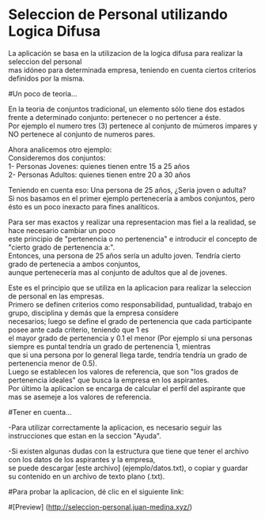 # Seleccion de Personal utilizando Logica Difusa

La aplicación se basa en la utilizacion de la logica difusa para realizar la seleccion del personal <br/>
mas idóneo para determinada empresa, teniendo en cuenta ciertos criterios definidos por la misma.<br/>

#Un poco de teoria...
<p> En la teoria de conjuntos tradicional, un elemento sólo tiene dos estados frente a 
determinado conjunto: pertenecer o  no pertencer a éste.<br>
Por ejemplo el numero tres (3) pertenece al conjunto de múmeros impares y NO pertenece al conjunto de numeros pares. <br><p>

<p>Ahora analicemos otro ejemplo: <br>
Consideremos dos conjuntos: <br>
1- Personas Jovenes: quienes tienen entre 15 a 25 años <br>
2- Personas Adultos: quienes tienen entre 20 a 30 años <br>

Teniendo en cuenta eso: Una persona de 25 años, ¿Seria joven o adulta? <br>
Si nos basamos en el primer ejemplo pertenecería a ambos conjuntos, pero ésto es un poco inexacto para fines analíticos.<br>

<p>Para ser mas exactos y realizar una representacion mas fiel a la realidad, se hace necesario cambiar un poco<br>
este principio de "pertenencia  o no pertenencia" e introducir el concepto de "cierto grado de pertenencia a:".<br>
Entonces, una persona de 25 años sería un adulto joven. Tendría cierto grado de pertenecia a ambos conjuntos, <br>
aunque pertenecería mas al conjunto de adultos que al de jovenes.<p>

<p>Este es el principio que se utiliza en la aplicacion para realizar la seleccion de personal en  las empresas.<br>
Primero se definen criterios como responsabilidad, puntualidad, trabajo en grupo, disciplina y demás que la empresa considere <br>
necesarios; luego se define el grado de pertenencia que cada participante posee ante cada criterio, teniendo que 1 es <br>
el mayor grado de pertenencia y 0.1 el menor (Por ejemplo si una personas siempre es puntal tendría un grado de pertenencia 1, mientras<br>
que si una persona por lo general llega tarde, tendría tendría un grado de pertenencia menor de 0.5). <br>
Luego se establecen los valores de referencia, que son "los grados de pertenencia ideales" que busca la empresa en los aspirantes.<br>
Por último la aplicacion se encarga de calcular el perfil del aspirante que mas se asemeje a los valores de referencia.
</p>

#Tener en cuenta...<br>
<p>-Para utilizar correctamente la aplicacion, es necesario seguir las instrucciones que estan en la seccion "Ayuda".<p>
<p>-Si existen algunas dudas con la estructura que tiene que tener el archivo con los datos de los aspirantes y la empresa,<br>
se puede descargar [este archivo] (ejemplo/datos.txt), o copiar y guardar su contenido en un archivo de texto plano (.txt).


#Para probar la aplicacion, dé clic en el siguiente link:

#[Preview] (http://seleccion-personal.juan-medina.xyz/)<br>
